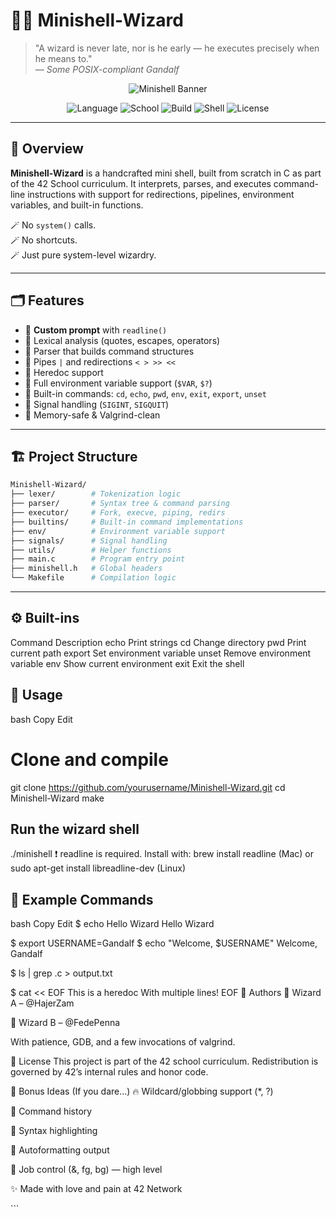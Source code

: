 # 🧙‍♂️ Minishell-Wizard

> "A wizard is never late, nor is he early — he executes precisely when he means to."  
> — *Some POSIX-compliant Gandalf*

<div align="center">

![Minishell Banner](https://media.giphy.com/media/v1.Y2lkPTc5MGI3NjExYmQ1ZGRkMmFkNzllZTAyNzE2YzdlODFkYzZjY2JjMThmNzljZmY2MyZjdD1n/Nx0rz3jtxtEre/giphy.gif)

![Language](https://img.shields.io/badge/language-C-00599C?style=flat-square&logo=c)
![School](https://img.shields.io/badge/42-Network-000000?style=flat-square&logo=42)
![Build](https://img.shields.io/badge/build-success-brightgreen?style=flat-square)
![Shell](https://img.shields.io/badge/shell-POSIX%20Compliant-yellowgreen?style=flat-square)
![License](https://img.shields.io/badge/license-42%20Internal-blueviolet?style=flat-square)

</div>

---

## 🧾 Overview

**Minishell-Wizard** is a handcrafted mini shell, built from scratch in C as part of the 42 School curriculum. It interprets, parses, and executes command-line instructions with support for redirections, pipelines, environment variables, and built-in functions.

🪄 No `system()` calls.  
🪄 No shortcuts.  
🪄 Just pure system-level wizardry.

---

## 🗂️ Features

- 🔹 **Custom prompt** with `readline()`
- 🔹 Lexical analysis (quotes, escapes, operators)
- 🔹 Parser that builds command structures
- 🔹 Pipes `|` and redirections `< > >> <<`
- 🔹 Heredoc support
- 🔹 Full environment variable support (`$VAR`, `$?`)
- 🔹 Built-in commands: `cd`, `echo`, `pwd`, `env`, `exit`, `export`, `unset`
- 🔹 Signal handling (`SIGINT`, `SIGQUIT`)
- 🔹 Memory-safe & Valgrind-clean

---

## 🏗️ Project Structure

```bash
Minishell-Wizard/
├── lexer/        # Tokenization logic
├── parser/       # Syntax tree & command parsing
├── executor/     # Fork, execve, piping, redirs
├── builtins/     # Built-in command implementations
├── env/          # Environment variable support
├── signals/      # Signal handling
├── utils/        # Helper functions
├── main.c        # Program entry point
├── minishell.h   # Global headers
└── Makefile      # Compilation logic
```

---

## ⚙️ Built-ins
Command	Description
echo	Print strings
cd	Change directory
pwd	Print current path
export	Set environment variable
unset	Remove environment variable
env	Show current environment
exit	Exit the shell

## 🧪 Usage
bash
Copy
Edit
# Clone and compile
git clone https://github.com/yourusername/Minishell-Wizard.git
cd Minishell-Wizard
make

## Run the wizard shell
./minishell
❗ readline is required. Install with:
brew install readline (Mac) or sudo apt-get install libreadline-dev (Linux)

## 🧠 Example Commands
bash
Copy
Edit
$ echo Hello Wizard
Hello Wizard

$ export USERNAME=Gandalf
$ echo "Welcome, $USERNAME"
Welcome, Gandalf

$ ls | grep .c > output.txt

$ cat << EOF
This is a heredoc
With multiple lines!
EOF
🧙 Authors
👤 Wizard A – @HajerZam

👤 Wizard B – @FedePenna

With patience, GDB, and a few invocations of valgrind.

📜 License
This project is part of the 42 school curriculum. Redistribution is governed by 42’s internal rules and honor code.

🌈 Bonus Ideas (If you dare...)
🔥 Wildcard/globbing support (*, ?)

🧾 Command history

🧠 Syntax highlighting

🧼 Autoformatting output

🐚 Job control (&, fg, bg) — high level

✨ Made with love and pain at 42 Network
<div align="center">

</div> ```
